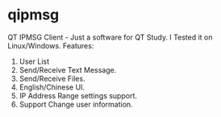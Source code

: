 # qipmsg
QT IPMSG Client - Just a software for QT Study.
I Tested it on Linux/Windows.
Features:
1. User List
2. Send/Receive Text Message.
3. Send/Receive Files.
4. English/Chinese UI.
5. IP Address Range settings support.
6. Support Change user information.




